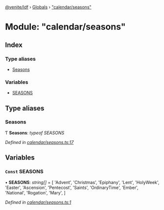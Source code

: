 [@venite/ldf](../README.md) › [Globals](../globals.md) › ["calendar/seasons"](_calendar_seasons_.md)

# Module: "calendar/seasons"

## Index

### Type aliases

* [Seasons](_calendar_seasons_.md#seasons)

### Variables

* [SEASONS](_calendar_seasons_.md#const-seasons)

## Type aliases

###  Seasons

Ƭ **Seasons**: *typeof SEASONS*

*Defined in [calendar/seasons.ts:17](https://github.com/gbj/venite/blob/3f1ddc3/ldf/src/calendar/seasons.ts#L17)*

## Variables

### `Const` SEASONS

• **SEASONS**: *string[]* = [
  'Advent',
  'Christmas',
  'Epiphany',
  'Lent',
  'HolyWeek',
  'Easter',
  'Ascension',
  'Pentecost',
  'Saints',
  'OrdinaryTime',
  'Ember',
  'National',
  'Rogation',
  'Mary',
]

*Defined in [calendar/seasons.ts:1](https://github.com/gbj/venite/blob/3f1ddc3/ldf/src/calendar/seasons.ts#L1)*
